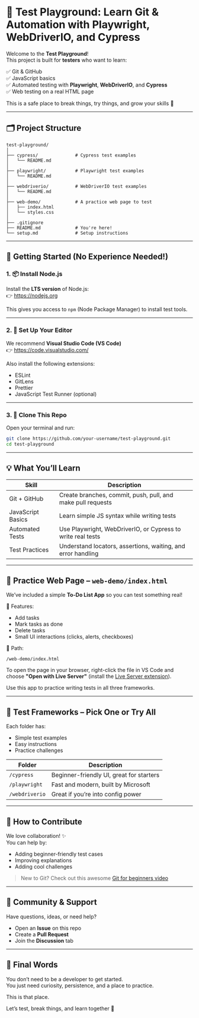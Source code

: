 
# 🧪 Test Playground: Learn Git & Automation with Playwright, WebDriverIO, and Cypress

Welcome to the **Test Playground**!  
This project is built for **testers** who want to learn:

✅ Git & GitHub  
✅ JavaScript basics  
✅ Automated testing with **Playwright**, **WebDriverIO**, and **Cypress**  
✅ Web testing on a real HTML page

This is a safe place to break things, try things, and grow your skills 💪

---

## 🗂 Project Structure

```
test-playground/
│
├── cypress/              # Cypress test examples
│   └── README.md
│
├── playwright/           # Playwright test examples
│   └── README.md
│
├── webdriverio/          # WebDriverIO test examples
│   └── README.md
│
├── web-demo/             # A practice web page to test
│   ├── index.html
│   └── styles.css
│
├── .gitignore
├── README.md             # You're here!
└── setup.md              # Setup instructions
```

---

## 🚀 Getting Started (No Experience Needed!)

### 1. 📦 Install Node.js

Install the **LTS version** of Node.js:  
👉 https://nodejs.org

This gives you access to `npm` (Node Package Manager) to install test tools.

---

### 2. 🧰 Set Up Your Editor

We recommend **Visual Studio Code (VS Code)**  
👉 https://code.visualstudio.com/

Also install the following extensions:
- ESLint
- GitLens
- Prettier
- JavaScript Test Runner (optional)

---

### 3. 🔁 Clone This Repo

Open your terminal and run:

```bash
git clone https://github.com/your-username/test-playground.git
cd test-playground
```

---

## 💡 What You’ll Learn

| Skill                | Description                                                                 |
|---------------------|-----------------------------------------------------------------------------|
| Git + GitHub         | Create branches, commit, push, pull, and make pull requests                |
| JavaScript Basics    | Learn simple JS syntax while writing tests                                 |
| Automated Tests      | Use Playwright, WebDriverIO, or Cypress to write real tests                |
| Test Practices       | Understand locators, assertions, waiting, and error handling               |

---

## 🧪 Practice Web Page – `web-demo/index.html`

We’ve included a simple **To-Do List App** so you can test something real!

🔧 Features:
- Add tasks
- Mark tasks as done
- Delete tasks
- Small UI interactions (clicks, alerts, checkboxes)

📂 Path:
```
/web-demo/index.html
```

To open the page in your browser, right-click the file in VS Code and choose **"Open with Live Server"** (install the [Live Server extension](https://marketplace.visualstudio.com/items?itemName=ritwickdey.LiveServer)).

Use this app to practice writing tests in all three frameworks.

---

## 🔌 Test Frameworks – Pick One or Try All

Each folder has:
- Simple test examples
- Easy instructions
- Practice challenges

| Folder        | Description                            |
|---------------|----------------------------------------|
| `/cypress`    | Beginner-friendly UI, great for starters |
| `/playwright` | Fast and modern, built by Microsoft     |
| `/webdriverio`| Great if you’re into config power        |

---

## 🤝 How to Contribute

We love collaboration! ✨  
You can help by:
- Adding beginner-friendly test cases
- Improving explanations
- Adding cool challenges

> New to Git? Check out this awesome [Git for beginners video](https://www.youtube.com/watch?v=RGOj5yH7evk)

---

## 💬 Community & Support

Have questions, ideas, or need help?

- Open an **Issue** on this repo
- Create a **Pull Request**
- Join the **Discussion** tab

---

## 📣 Final Words

You don’t need to be a developer to get started.  
You just need curiosity, persistence, and a place to practice.

This is that place.

Let’s test, break things, and learn together 🚀
